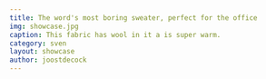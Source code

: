 ```yaml
---
title: The word's most boring sweater, perfect for the office
img: showcase.jpg
caption: This fabric has wool in it a is super warm.
category: sven
layout: showcase
author: joostdecock
---
```

